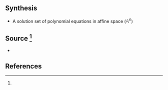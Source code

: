 ## Synthesis
- A solution set of polynomial equations in affine space ($\mathbb{A}^n$)
## Source [^1]
- 
## References

[^1]: 